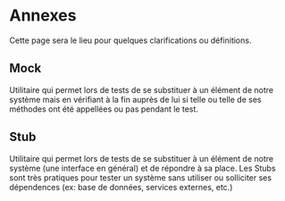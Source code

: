 # Annexes
Cette page sera le lieu pour quelques clarifications ou définitions.


## Mock
Utilitaire qui permet lors de tests de se substituer à un élément de notre système mais en vérifiant à la fin auprès de lui si telle ou telle de ses méthodes ont été appellées ou pas pendant le test.

## Stub
Utilitaire qui permet lors de tests de se substituer à un élément de notre système (une interface en général) et de répondre à sa place. Les Stubs sont très pratiques pour tester un système sans utiliser ou solliciter ses dépendences (ex: base de données, services externes, etc.)

